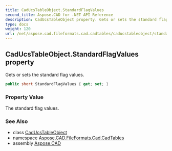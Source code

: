 ```yaml
---
title: CadUcsTableObject.StandardFlagValues
second_title: Aspose.CAD for .NET API Reference
description: CadUcsTableObject property. Gets or sets the standard flag values
type: docs
weight: 120
url: /net/aspose.cad.fileformats.cad.cadtables/caducstableobject/standardflagvalues/
---
```

## CadUcsTableObject.StandardFlagValues property

Gets or sets the standard flag values.

```csharp
public short StandardFlagValues { get; set; }
```

### Property Value

The standard flag values.

### See Also

* class [CadUcsTableObject](../)
* namespace [Aspose.CAD.FileFormats.Cad.CadTables](../../../aspose.cad.fileformats.cad.cadtables/)
* assembly [Aspose.CAD](../../../)



